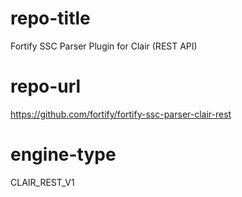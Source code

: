 # repo-title
Fortify SSC Parser Plugin for Clair (REST API)

# repo-url
https://github.com/fortify/fortify-ssc-parser-clair-rest

# engine-type
CLAIR_REST_V1
